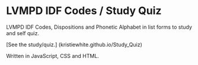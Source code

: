 # LVMPD IDF Codes / Study Quiz   

LVMPD IDF Codes, Dispositions and Phonetic Alphabet in list forms to study and self quiz.    

[See the study/quiz.] (kristiewhite.github.io/Study_Quiz)   

Written in JavaScript, CSS and HTML.